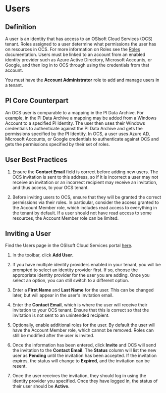 # Users

## Definition

A user is an identity that has access to an OSIsoft Cloud Services (OCS) tenant. Roles assigned to a user determine what permissions the user has on resources in OCS. For more information on Roles see the [Roles](#TODO) documentation. Users must be linked to an account from an enabled identity provider such as Azure Active Directory, Microsoft Accounts, or Google, and then log in to OCS through using the credentials from that account.

You must have the **Account Administrator** role to add and manage users in a tenant.

## PI Core Counterpart

An OCS user is comparable to a mapping in the PI Data Archive. For example, in the PI Data Archive a mapping may be added from a Windows Account to a specified PI Identity. The user then uses their Windows credentials to authenticate against the PI Data Archive and gets the permissions specified by the PI Identity. In OCS, a user uses Azure AD, Microsoft Accounts, or Google credentials to authenticate against OCS and gets the permissions specified by their set of roles.

## User Best Practices

1. Ensure the **Contact Email** field is correct before adding new users. The OCS invitation is sent to this address, so if it is incorrect a user may not receive an invitation or an incorrect recipient may receive an invitation, and thus access, to your OCS tenant.

1. Before inviting users to OCS, ensure that they will be granted the correct permissions via their roles. In particular, consider the access granted to the Account Member role, which includes read access to everything in the tenant by default. If a user should not have read access to some resources, the Account Member role can be limited.

## Inviting a User

Find the Users page in the OSIsoft Cloud Services portal [here](https://cloud.osisoft.com/users).

1. In the toolbar, click **Add User**.

1. If you have multiple identity providers enabled in your tenant, you will be prompted to select an identity provider first. If so, choose the appropriate identity provider for the user you are adding. Once you select an option, you can still switch to a different option.

1. Enter a **First Name** and **Last Name** for the user. This can be changed later, but will appear in the user's invitation email.

1. Enter the **Contact Email**, which is where the user will receive their invitation to your OCS tenant. Ensure that this is correct so that the invitation is not sent to an unintended recipient.

1. Optionally, enable additional roles for the user. By default the user will have the Account Member role, which cannot be removed. Roles can still be modified after the user is invited.

1. Once the information has been entered, click **Invite** and OCS will send the invitation to the **Contact Email**. The **Status** column will list the new user as **Pending** until the invitation has been accepted. If the invitation expires, the status will change to **Expired**, and the invitation can be resent.

1. Once the user receives the invitation, they should log in using the identity provider you specified. Once they have logged in, the status of their user should be **Active**.
